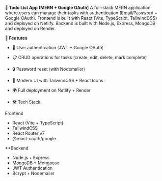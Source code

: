 **📌 Todo List App (MERN + Google OAuth)**
A full-stack MERN application where users can manage their tasks with authentication (Email/Password + Google OAuth).
Frontend is built with React (Vite, TypeScript, TailwindCSS) and deployed on Netlify.
Backend is built with Node.js, Express, MongoDB and deployed on Render.

**🚀 Features**

* 🔑 User authentication (JWT + Google OAuth)

* 📋 CRUD operations for tasks (create, edit, delete, mark complete)

* 🔒 Password reset (with Nodemailer)

* 🎨 Modern UI with TailwindCSS + React Icons

* 🌍 Full deployment on Netlify + Render

* 🛠️ Tech Stack

Frontend
* React (Vite + TypeScript)
* TailwindCSS
* React Router v7
* @react-oauth/google

**Backend
* Node.js + Express
* MongoDB + Mongoose
* JWT Authentication
* Bcrypt + Nodemailer
  



